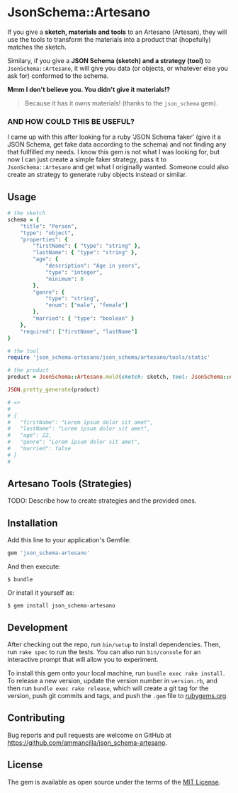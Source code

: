 # JsonSchema::Artesano

If you give a **sketch, materials and tools** to an Artesano (Artesan), they will use the tools to transform the materials into a product that (hopefully) matches the sketch.

Similary, if you give a **JSON Schema (sketch) and a strategy (tool)** to `JsonSchema::Artesano`, it will give you data (or objects, or whatever else you ask for) conformed to the schema.

**Mmm I don't believe you. You didn't give it materials!?**
> Because it has it owns materials! (thanks to the `json_schema` gem).

### **AND HOW COULD THIS BE USEFUL?**
I came up with this after looking for a ruby 'JSON Schema faker' (give it a JSON Schema, get fake data according to the schema) and not finding any that fullfilled my needs. I know this gem is not what I was looking for, but now I can just create a simple faker strategy, pass it to `JsonSchema::Artesano` and get what I originally wanted. Someone could also create an strategy to generate ruby objects instead or similar.

## Usage

```ruby
# the sketch
schema = {
    "title": "Person",
    "type": "object",
    "properties": {
        "firstName": { "type": "string" },
        "lastName": { "type": "string" },
        "age": {
            "description": "Age in years",
            "type": "integer",
            "minimum": 0
        },
        "genre": {
            "type": "string",
            "enum": ["male", "female"]
        },
        "married": { "type": "boolean" }
    },
    "required": ["firstName", "lastName"]
}

# the tool
require 'json_schema-artesano/json_schema/artesano/tools/static'

# the product
product = JsonSchema::Artesano.mold(sketch: sketch, tool: JsonSchema::Artesano::Tools::Static)

JSON.pretty_generate(product)

# =>
#
# {
#   "firstName": "Lorem ipsum dolor sit amet",
#   "lastName": "Lorem ipsum dolor sit amet",
#   "age": 22,
#   "genre": "Lorem ipsum dolor sit amet",
#   "married": false
# }
#

```

## Artesano Tools (Strategies)

TODO: Describe how to create strategies and the provided ones.

## Installation

Add this line to your application's Gemfile:

```ruby
gem 'json_schema-artesano'
```

And then execute:

    $ bundle

Or install it yourself as:

    $ gem install json_schema-artesano

## Development

After checking out the repo, run `bin/setup` to install dependencies. Then, run `rake spec` to run the tests. You can also run `bin/console` for an interactive prompt that will allow you to experiment.

To install this gem onto your local machine, run `bundle exec rake install`. To release a new version, update the version number in `version.rb`, and then run `bundle exec rake release`, which will create a git tag for the version, push git commits and tags, and push the `.gem` file to [rubygems.org](https://rubygems.org).

## Contributing

Bug reports and pull requests are welcome on GitHub at https://github.com/ammancilla/json_schema-artesano.

## License

The gem is available as open source under the terms of the [MIT License](http://opensource.org/licenses/MIT).
